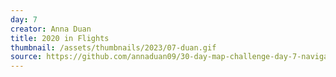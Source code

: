 ```yaml
---
day: 7
creator: Anna Duan
title: 2020 in Flights
thumbnail: /assets/thumbnails/2023/07-duan.gif
source: https://github.com/annaduan09/30-day-map-challenge-day-7-navigation
---
```

